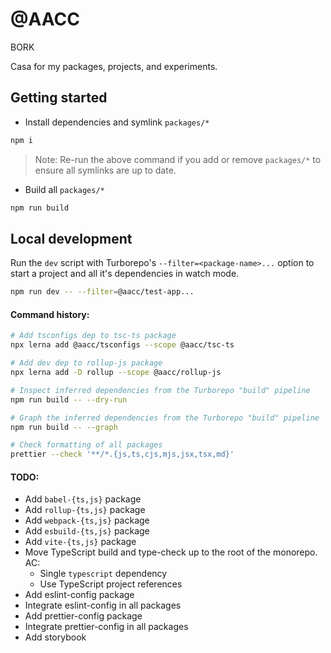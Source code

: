 # @AACC

BORK

Casa for my packages, projects, and experiments.

## Getting started

- Install dependencies and symlink `packages/*`

```sh
npm i
```

> Note: Re-run the above command if you add or remove `packages/*` to ensure all
> symlinks are up to date.

- Build all `packages/*`

```sh
npm run build
```

## Local development

Run the `dev` script with Turborepo's `--filter=<package-name>...` option to
start a project and all it's dependencies in watch mode.

```sh
npm run dev -- --filter=@aacc/test-app...
```

#### Command history:

```sh
# Add tsconfigs dep to tsc-ts package
npx lerna add @aacc/tsconfigs --scope @aacc/tsc-ts

# Add dev dep to rollup-js package
npx lerna add -D rollup --scope @aacc/rollup-js

# Inspect inferred dependencies from the Turborepo "build" pipeline
npm run build -- --dry-run

# Graph the inferred dependencies from the Turborepo "build" pipeline
npm run build -- --graph

# Check formatting of all packages
prettier --check '**/*.{js,ts,cjs,mjs,jsx,tsx,md}'
```

#### TODO:

- Add `babel-{ts,js}` package
- Add `rollup-{ts,js}` package
- Add `webpack-{ts,js}` package
- Add `esbuild-{ts,js}` package
- Add `vite-{ts,js}` package
- Move TypeScript build and type-check up to the root of the monorepo. AC:
  - Single `typescript` dependency
  - Use TypeScript project references
- Add eslint-config package
- Integrate eslint-config in all packages
- Add prettier-config package
- Integrate prettier-config in all packages
- Add storybook
